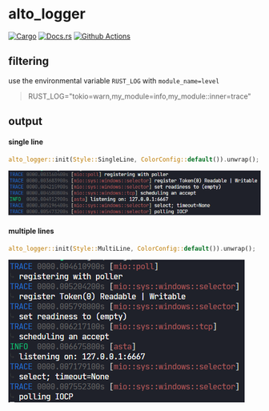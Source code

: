 # alto_logger

[![Cargo](https://img.shields.io/crates/v/alto_logger.svg)](https://crates.io/crates/alto_logger) [![Docs.rs](https://docs.rs/alto_logger/badge.svg)](https://docs.rs/alto_logger) [![Github Actions](https://github.com/museun/alto_logger/workflows/Rust/badge.svg)](https://github.com/museun/alto_logger) 

## filtering
use the environmental variable `RUST_LOG` with `module_name=level`

> RUST_LOG="tokio=warn,my_module=info,my_module::inner=trace"


## output
#### single line
```rust
alto_logger::init(Style::SingleLine, ColorConfig::default()).unwrap();
```
![single line demo](./assets/single_line.png)

#### multiple lines
```rust
alto_logger::init(Style::MultiLine, ColorConfig::default()).unwrap();
```
![multiple line demo](./assets/multi_line.png)

